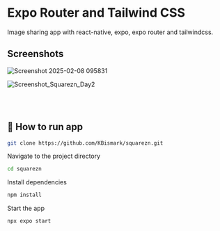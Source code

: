 # Expo Router and Tailwind CSS

Image sharing app with react-native, expo, expo router and tailwindcss.


## Screenshots

![Screenshot 2025-02-08 095831](https://github.com/user-attachments/assets/39ba520d-3f47-46c3-b4f6-3046e04e2866)    


![Screenshot_Squarezn_Day2](https://github.com/user-attachments/assets/56b42318-6a20-4490-808c-ff6e07d570a4)    

<br/> <br/>    

## 🚀 How to run app

```sh
git clone https://github.com/KBismark/squarezn.git
```

Navigate to the project directory

```sh
cd squarezn
```

Install dependencies

```sh
npm install
```

Start the app

```sh
npx expo start
```
